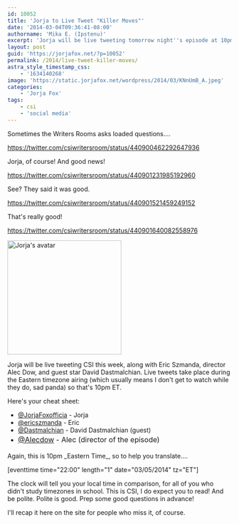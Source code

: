 ```yaml
---
id: 10052
title: 'Jorja to Live Tweet "Killer Moves"'
date: '2014-03-04T09:36:41-08:00'
authorname: 'Mika E. (Ipstenu)'
excerpt: 'Jorja will be live tweeting tomorrow night''s episode at 10pm ET.'
layout: post
guid: 'https://jorjafox.net/?p=10052'
permalink: /2014/live-tweet-killer-moves/
astra_style_timestamp_css:
    - '1634140268'
image: 'https://static.jorjafox.net/wordpress/2014/03/KNnUmB_A.jpeg'
categories:
    - 'Jorja Fox'
tags:
    - csi
    - 'social media'
---
```


Sometimes the Writers Rooms asks loaded questions....

https://twitter.com/csiwritersroom/status/440900462292647936

Jorja, of course! And good news!

https://twitter.com/csiwritersroom/status/440901231985192960

See? They said it was good.

https://twitter.com/csiwritersroom/status/440901521459249152

That's really good!

https://twitter.com/csiwritersroom/status/440901640082558976

<a href="https://twitter.com/JorjaFoxofficia"><img class="alignright size-full wp-image-10054" title="Jorja's avatar" alt="Jorja's avatar" src="//static.jorjafox.net/wordpress/2014/03/KNnUmB_A.jpeg" width="256" height="256" /></a>

Jorja will be live tweeting CSI this week, along with Eric Szmanda, director Alec Dow, and guest star David Dastmalchian. Live tweets take place during the Eastern timezone airing (which usually means I don't get to watch while they do, sad panda) so that's 10pm ET.

Here's your cheat sheet:
<ul>
	<li><a href="https://twitter.com/JorjaFoxofficia">@JorjaFoxofficia</a> - Jorja</li>
	<li><a href="https://twitter.com/ericszmanda">@ericszmanda</a> - Eric</li>
	<li><a href="https://twitter.com/Dastmalchian">@Dastmalchian</a> - David Dastmalchian (guest)</li>
	<li><a style="line-height: 1.7; font-size: 1rem;" href="https://twitter.com/Alecdow">@Alecdow</a><span style="line-height: 1.7; font-size: 1rem;"> - Alec (director of the episode)</span></li>
</ul>
Again, this is 10pm _Eastern Time_, so to help you translate....

[eventtime time="22:00" length="1" date="03/05/2014" tz="ET"]

The clock will tell you your local time in comparison, for all of you who didn't study timezones in school. This is CSI, I do expect you to read! And be polite. Polite is good. Prep some good questions in advance!

I'll recap it here on the site for people who miss it, of course.

